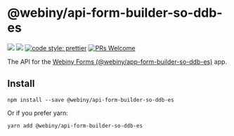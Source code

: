 # @webiny/api-form-builder-so-ddb-es
[![](https://img.shields.io/npm/dw/@webiny/api-form-builder-so-ddb-es.svg)](https://www.npmjs.com/package/@webiny/api-form-builder-so-ddb-es) 
[![](https://img.shields.io/npm/v/@webiny/api-form-builder-so-ddb-es.svg)](https://www.npmjs.com/package/@webiny/api-form-builder-so-ddb-es)
[![code style: prettier](https://img.shields.io/badge/code_style-prettier-ff69b4.svg?style=flat-square)](https://github.com/prettier/prettier)
[![PRs Welcome](https://img.shields.io/badge/PRs-welcome-brightgreen.svg?style=flat-square)](http://makeapullrequest.com)

The API for the [Webiny Forms (@webiny/app-form-builder-so-ddb-es)](../app-form-builder-so-ddb-es) app. 
  
## Install
```
npm install --save @webiny/api-form-builder-so-ddb-es
```

Or if you prefer yarn: 
```
yarn add @webiny/api-form-builder-so-ddb-es
```
